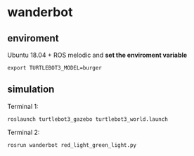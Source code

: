 # wanderbot
## enviroment
Ubuntu 18.04 + ROS melodic and **set the enviroment variable**
```
export TURTLEBOT3_MODEL=burger
```
## simulation
Terminal 1:
```
roslaunch turtlebot3_gazebo turtlebot3_world.launch
```
Terminal 2:
```
rosrun wanderbot red_light_green_light.py 
```

